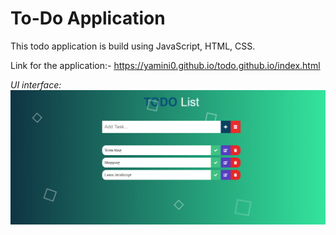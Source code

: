 # To-Do Application
This todo application is build using JavaScript, HTML, CSS.

Link for the application:- https://yamini0.github.io/todo.github.io/index.html

*UI interface:*
![](image/todo-png.png)
